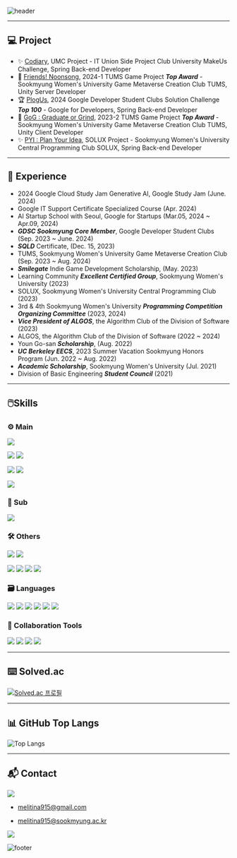<!--
## About Me
- 👋 Hi, I’m @melitina915
- 👀 I’m interested in ...
- 🌱 I’m currently learning ...
- 💞️ I’m looking to collaborate on ...
- 📫 How to reach me ...

___

![KakaoTalk_20211123_180003352](https://user-images.githubusercontent.com/90691824/142995811-83d95978-4764-445c-abdb-b95885d2ff73.jpg)
<img src="KakaoTalk_20211123_180003352.jpg" width="100" height="100">
-->



<!---
melitina915/melitina915 is a ✨ special ✨ repository because its `README.md` (this file) appears on your GitHub profile.
You can click the Preview link to take a look at your changes.
--->



![header](https://capsule-render.vercel.app/api?type=venom&color=008080&height=300&section=header&text=MELI%20(%20melitina915%20)&fontColor=97999B&animation=twinkling&fontSize=90)



---

## 💻 Project
- ✨ [Codiary](https://github.com/Codiary-UMC-6th/Backend-Codiary), UMC Project - IT Union Side Project Club University MakeUs Challenge, Spring Back-end Developer
- 🥇 [Friends! Noonsong](https://github.com/Friends-noonsong/Friends_noonsong), 2024-1 TUMS Game Project ***Top Award*** - Sookmyung Women's University Game Metaverse Creation Club TUMS, Unity Server Developer
- 🏆 [PlogUs](https://github.com/plog-us/plog-us-BE), 2024 Google Developer Student Clubs Solution Challenge ***Top 100*** - Google for Developers, Spring Back-end Developer
- 🥇 [GoG : Graduate or Grind](https://github.com/TUMS-SAU/SAU-0.5), 2023-2 TUMS Game Project ***Top Award*** - Sookmyung Women's University Game Metaverse Creation Club TUMS, Unity Client Developer
- ✨ [PYI : Plan Your Idea](https://github.com/PYI-Solux/Spring_Backend), SOLUX Project - Sookmyung Women's University Central Programming Club SOLUX, Spring Back-end Developer

---

## 👣 Experience
- 2024 Google Cloud Study Jam Generative AI, Google Study Jam (June. 2024)
- Google IT Support Certificate Specialized Course (Apr. 2024)
- AI Startup School with Seoul, Google for Startups (Mar.05, 2024 ~ Apr.09, 2024)
- ***GDSC Sookmyung Core Member***, Google Developer Student Clubs (Sep. 2023 ~ June. 2024)
- ***SQLD*** Certificate, (Dec. 15, 2023)
- TUMS, Sookmyung Women's University Game Metaverse Creation Club (Sep. 2023 ~ Aug. 2024)
- ***Smilegate*** Indie Game Development Scholarship, (May. 2023)
- Learning Community ***Excellent Certified Group***, Sookmyung Women's University (2023)
- SOLUX, Sookmyung Women's University Central Programming Club (2023)
- 3rd & 4th Sookmyung Women's University ***Programming Competition Organizing Committee*** (2023, 2024)
- ***Vice President of ALGOS***, the Algorithm Club of the Division of Software (2023)
- ALGOS, the Algorithm Club of the Division of Software (2022 ~ 2024)
- Youn Go-san ***Scholarship***, (Aug. 2022)
- ***UC Berkeley EECS***, 2023 Summer Vacation Sookmyung Honors Program (Jun. 2022 ~ Aug. 2022)
- ***Academic Scholarship***, Sookmyung Women's University (Jul. 2021)
- Division of Basic Engineering ***Student Council*** (2021)

---

## 🖱️Skills

### ⚙️ Main

![](https://img.shields.io/badge/Spring-6DB33F?style=for-the-badge&logo=spring&logoColor=white)



![](https://img.shields.io/badge/Amazon_AWS-FF9900?style=for-the-badge&logo=amazonaws&logoColor=white)
![](https://img.shields.io/badge/Google_Cloud-4285F4?style=for-the-badge&logo=google-cloud&logoColor=white)

![](https://img.shields.io/badge/MariaDB-003545?style=for-the-badge&logo=mariadb&logoColor=white)
![](https://img.shields.io/badge/MySQL-005C84?style=for-the-badge&logo=mysql&logoColor=white)

![](https://img.shields.io/badge/docker-%230db7ed.svg?style=for-the-badge&logo=docker&logoColor=white)

### 🔧 Sub

![](https://img.shields.io/badge/Unity-100000?style=for-the-badge&logo=unity&logoColor=white)

### 🛠️ Others

![](https://img.shields.io/badge/Node.js-43853D?style=for-the-badge&logo=node.js&logoColor=white)
![](https://img.shields.io/badge/MongoDB-4EA94B?style=for-the-badge&logo=mongodb&logoColor=white)

![](https://img.shields.io/badge/HTML5-E34F26?style=for-the-badge&logo=html5&logoColor=white)
![](https://img.shields.io/badge/JavaScript-F7DF1E?style=for-the-badge&logo=JavaScript&logoColor=white)
![](https://img.shields.io/badge/CSS3-1572B6?style=for-the-badge&logo=css3&logoColor=white)
![](https://img.shields.io/badge/PHP-777BB4?style=for-the-badge&logo=php&logoColor=white)

### 🗃️ Languages

![](https://img.shields.io/badge/Python-14354C?style=for-the-badge&logo=python&logoColor=white)
![](https://img.shields.io/badge/C-00599C?style=for-the-badge&logo=c&logoColor=white)
![](https://img.shields.io/badge/C%2B%2B-00599C?style=for-the-badge&logo=c%2B%2B&logoColor=white)
![](https://img.shields.io/badge/C%23-239120?style=for-the-badge&logo=c-sharp&logoColor=white)
![](https://img.shields.io/badge/Java-ED8B00?style=for-the-badge&logo=openjdk&logoColor=white)
![](https://img.shields.io/badge/Linux-FCC624?style=for-the-badge&logo=linux&logoColor=black)


### 🧰 Collaboration Tools

![](https://img.shields.io/badge/GitHub-100000?style=for-the-badge&logo=github&logoColor=white)
![](https://img.shields.io/badge/Notion-000000?style=for-the-badge&logo=notion&logoColor=white)
![](https://img.shields.io/badge/Figma-F24E1E?style=for-the-badge&logo=figma&logoColor=white)
![](https://img.shields.io/badge/Miro-050038?style=for-the-badge&logo=Miro&logoColor=white)

---

## ⌨️ Solved.ac

[![Solved.ac
프로필](http://mazassumnida.wtf/api/v2/generate_badge?boj=melitina915)](https://solved.ac/profile/melitina915)

---

## 📊 GitHub Top Langs

![Top Langs](https://github-readme-stats.vercel.app/api/top-langs/?username=melitina915&hide_progress=true&theme=highcontrast)

---

## 📬 Contact

[![](https://img.shields.io/badge/Gmail-D14836?style=for-the-badge&logo=gmail&logoColor=white)](mailto:melitina915@sookmyung.ac.kr)

- melitina915@gmail.com

- melitina915@sookmyung.ac.kr

[![](https://img.shields.io/badge/Instagram-E4405F?style=for-the-badge&logo=instagram&logoColor=white)](https://www.instagram.com/meli.younchen_0915/)



<!--
[![Anurag's GitHub stats](https://github-readme-stats.vercel.app/api?username=melitina915)](https://github.com/anuraghazra/github-readme-stats)
-->



![footer](https://capsule-render.vercel.app/api?type=venom&section=footer)
